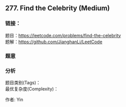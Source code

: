 ## 277. Find the Celebrity (Medium)

### **链接**：
题目：https://leetcode.com/problems/find-the-celebrity  
题解：https://github.com/JianghanLi/LeetCode

### **题意**



### **分析**  
题目类别(Tags)：  
最优复杂度(Complexity)：  



作者: Yin
